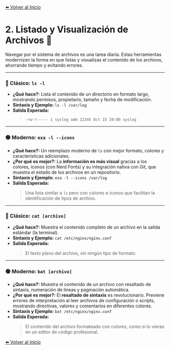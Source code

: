 [⬅️ Volver al Inicio](../README.md)

# 2. Listado y Visualización de Archivos 📂

Navegar por el sistema de archivos es una tarea diaria. Estas herramientas modernizan la forma en que listas y visualizas el contenido de los archivos, ahorrando tiempo y evitando errores.

---

### **🔵 Clásico: `ls -l`**
* **¿Qué hace?:** Lista el contenido de un directorio en formato largo, mostrando permisos, propietario, tamaño y fecha de modificación.
* **Sintaxis y Ejemplo:** `ls -l /var/log`
* **Salida Esperada:**
    > `-rw-r----- 1 syslog adm 12345 Oct 15 20:00 syslog`

---

### **🟢 Moderno: `exa -l --icons`**
* **¿Qué hace?:** Un reemplazo moderno de `ls` con mejor formato, colores y características adicionales.
* **¿Por qué es mejor?:** La **información es más visual** gracias a los colores, iconos (con Nerd Fonts) y su integración nativa con Git, que muestra el estado de los archivos en un repositorio.
* **Sintaxis y Ejemplo:** `exa -l --icons /var/log`
* **Salida Esperada:**
    > Una lista similar a `ls` pero con colores e iconos que facilitan la identificación de tipos de archivo.

---

### **🔵 Clásico: `cat [archivo]`**
* **¿Qué hace?:** Muestra el contenido completo de un archivo en la salida estándar (la terminal).
* **Sintaxis y Ejemplo:** `cat /etc/nginx/nginx.conf`
* **Salida Esperada:**
    > El texto plano del archivo, sin ningún tipo de formato.

---

### **🟢 Moderno: `bat [archivo]`**
* **¿Qué hace?:** Muestra el contenido de un archivo con resaltado de sintaxis, numeración de líneas y paginación automática.
* **¿Por qué es mejor?:** El **resaltado de sintaxis** es revolucionario. Previene errores de interpretación al leer archivos de configuración o scripts, mostrando directivas, valores y comentarios en diferentes colores.
* **Sintaxis y Ejemplo:** `bat /etc/nginx/nginx.conf`
* **Salida Esperada:**
    > El contenido del archivo formateado con colores, como si lo vieras en un editor de código profesional.

[⬅️ Volver al Inicio](../README.md)
